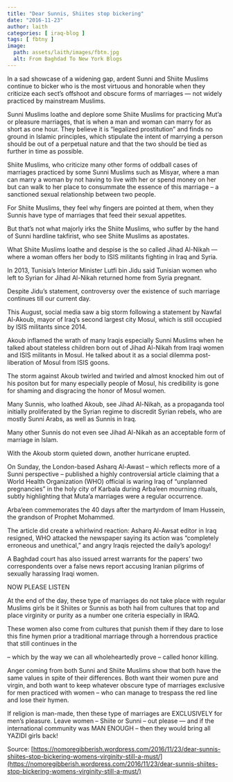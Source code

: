 ```yaml
---
title: "Dear Sunnis, Shiites stop bickering"
date: "2016-11-23"
author: laith
categories: [ iraq-blog ]
tags: [ fbtny ]
image:
  path: assets/laith/images/fbtn.jpg
  alt: From Baghdad To New York Blogs
---
```


In a sad showcase of a widening gap, ardent Sunni and Shiite Muslims continue to bicker who is the most virtuous and honorable when they criticize each sect’s offshoot and obscure forms of marriages — not widely practiced by mainstream Muslims.

Sunni Muslims loathe and deplore some Shiite Muslims for practicing Mut’a or pleasure marriages, that is when a man and woman can marry for as short as one hour. They believe it is “legalized prostitution” and finds no ground in Islamic principles, which stipulate the intent of marrying a person should be out of a perpetual nature and that the two should be tied as further in time as possible.

Shiite Muslims, who criticize many other forms of oddball cases of marriages practiced by some Sunni Muslims such as Misyar, where a man can marry a woman by not having to live with her or spend money on her but can walk to her place to consummate the essence of this marriage – a sanctioned sexual relationship between two people.

For Shiite Muslims, they feel why fingers are pointed at them, when they Sunnis have type of marriages that feed their sexual appetites.

But that’s not what majorly irks the Shiite Muslims, who suffer by the hand of Sunni hardline takfirist, who see Shiite Muslims as apostates.

What Shiite Muslims loathe and despise is the so called Jihad Al-Nikah — where a woman offers her body to ISIS militants fighting in Iraq and Syria.

In 2013, Tunisia’s Interior Minister Lutfi bin Jidu said Tunisian women who left to Syrian for Jihad Al-Nikah returned home from Syria pregnant.

Despite Jidu’s statement, controversy over the existence of such marriage continues till our current day.

This August, social media saw a big storm following a statement by Nawfal Al-Akoub, mayor of Iraq’s second largest city Mosul, which is still occupied by ISIS militants since 2014.

Akoub inflamed the wrath of many Iraqis especially Sunni Muslims when he talked about stateless children born out of Jihad Al-Nikah from Iraqi women and ISIS militants in Mosul. He talked about it as a social dilemma post-liberation of Mosul from ISIS goons.

The storm against Akoub twirled and twirled and almost knocked him out of his positon but for many especially people of Mosul, his credibility is gone for shaming and disgracing the honor of Mosul women.

Many Sunnis, who loathed Akoub, see Jihad Al-Nikah, as a propaganda tool initially proliferated by the Syrian regime to discredit Syrian rebels, who are mostly Sunni Arabs, as well as Sunnis in Iraq.

Many other Sunnis do not even see Jihad Al-Nikah as an acceptable form of marriage in Islam.

With the Akoub storm quieted down, another hurricane erupted.

On Sunday, the London-based Asharq Al-Awast – which reflects more of a Sunni perspective – published a highly controversial article claiming that a World Health Organization (WHO) official is waring Iraq of “unplanned pregnancies” in the holy city of Karbala during Arba’een mourning rituals, subtly highlighting that Muta’a marriages were a regular occurrence.

Arba’een commemorates the 40 days after the martyrdom of Imam Hussein, the grandson of Prophet Mohammed.

The article did create a whirlwind reaction: Asharq Al-Awsat editor in Iraq resigned, WHO attacked the newspaper saying its action was “completely erroneous and unethical,” and angry Iraqis rejected the daily’s apology!

A Baghdad court has also issued arrest warrants for the papers’ two correspondents over a false news report accusing Iranian pilgrims of sexually harassing Iraqi women.

NOW PLEASE LISTEN

At the end of the day, these type of marriages do not take place with regular Muslims girls be it Shiites or Sunnis as both hail from cultures that top and place virginity or purity as a number one criteria especially in IRAQ.

These women also come from cultures that punish them if they dare to lose this fine hymen prior a traditional marriage through a horrendous practice that still continues in the

– which by the way we can all wholeheartedly prove – called honor killing.

Anger coming from both Sunni and Shiite Muslims show that both have the same values in spite of their differences. Both want their women pure and virgin, and both want to keep whatever obscure type of marriages exclusive for men practiced with women – who can manage to trespass the red line and lose their hymen.

If religion is man-made, then these type of marriages are EXCLUSIVELY for men’s pleasure. Leave women – Shiite or Sunni – out please — and if the international community was MAN ENOUGH – then they would bring all YAZIDI girls back!

Source: [https://nomoregibberish.wordpress.com/2016/11/23/dear-sunnis-shiites-stop-bickering-womens-virginity-still-a-must/](https://nomoregibberish.wordpress.com/2016/11/23/dear-sunnis-shiites-stop-bickering-womens-virginity-still-a-must/)
